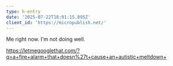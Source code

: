 ```yaml
---
type: h-entry
date: '2025-07-22T18:01:15.895Z'
client_id: 'https://micropublish.net/'
---
```

Me right now. I'm not doing well.

https://letmegooglethat.com/?q=a+fire+alarm+that+doesn%27t+cause+an+autistic+meltdown+
